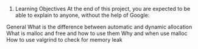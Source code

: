 1. Learning Objectives
At the end of this project, you are expected to be able to explain to anyone, without the help of Google:

General
What is the difference between automatic and dynamic allocation
What is malloc and free and how to use them
Why and when use malloc
How to use valgrind to check for memory leak
